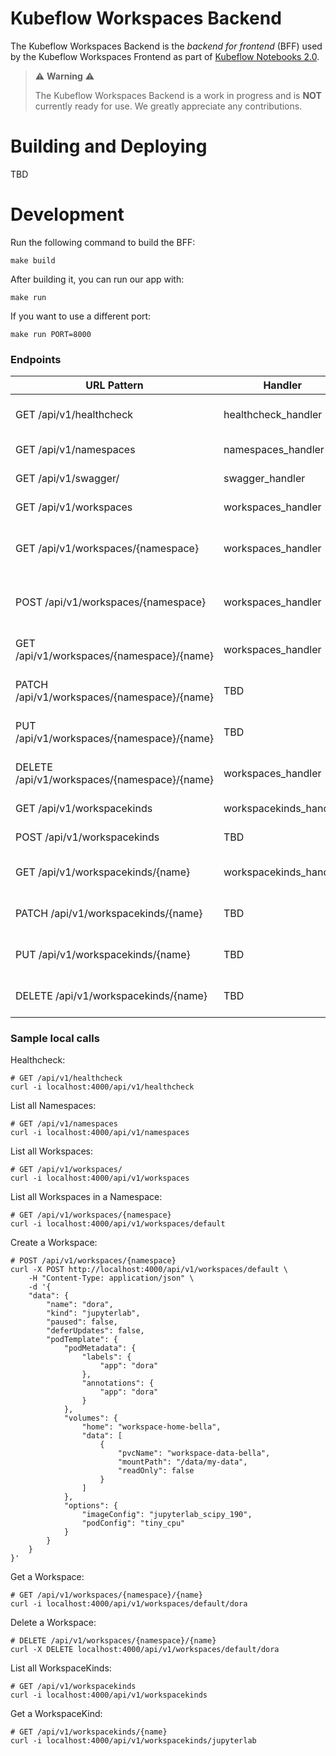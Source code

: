 # Kubeflow Workspaces Backend
The Kubeflow Workspaces Backend is the _backend for frontend_ (BFF) used by the Kubeflow Workspaces Frontend as part of [Kubeflow Notebooks 2.0](https://github.com/kubeflow/kubeflow/issues/7156).

> ⚠️ __Warning__ ⚠️
>
> The Kubeflow Workspaces Backend is a work in progress and is __NOT__ currently ready for use.
> We greatly appreciate any contributions.

# Building and Deploying

TBD

# Development

Run the following command to build the BFF:

```shell
make build
```

After building it, you can run our app with:

```shell
make run
```

If you want to use a different port:

```shell
make run PORT=8000 
```

### Endpoints

| URL Pattern                                  | Handler                | Action                                  |
|----------------------------------------------|------------------------|-----------------------------------------|
| GET /api/v1/healthcheck                      | healthcheck_handler    | Show application information            |
| GET /api/v1/namespaces                       | namespaces_handler     | Get all Namespaces                      |
| GET /api/v1/swagger/                         | swagger_handler        | Swagger API documentation               |
| GET /api/v1/workspaces                       | workspaces_handler     | Get all Workspaces                      |
| GET /api/v1/workspaces/{namespace}           | workspaces_handler     | Get all Workspaces from a namespace     |
| POST /api/v1/workspaces/{namespace}          | workspaces_handler     | Create a Workspace in a given namespace |
| GET /api/v1/workspaces/{namespace}/{name}    | workspaces_handler     | Get a Workspace entity                  |
| PATCH /api/v1/workspaces/{namespace}/{name}  | TBD                    | Patch a Workspace entity                |
| PUT /api/v1/workspaces/{namespace}/{name}    | TBD                    | Update a Workspace entity               |
| DELETE /api/v1/workspaces/{namespace}/{name} | workspaces_handler     | Delete a Workspace entity               |
| GET /api/v1/workspacekinds                   | workspacekinds_handler | Get all WorkspaceKind                   |
| POST /api/v1/workspacekinds                  | TBD                    | Create a WorkspaceKind                  |
| GET /api/v1/workspacekinds/{name}            | workspacekinds_handler | Get a WorkspaceKind entity              |
| PATCH /api/v1/workspacekinds/{name}          | TBD                    | Patch a WorkspaceKind entity            |
| PUT /api/v1/workspacekinds/{name}            | TBD                    | Update a WorkspaceKind entity           |
| DELETE /api/v1/workspacekinds/{name}         | TBD                    | Delete a WorkspaceKind entity           |

### Sample local calls

Healthcheck:

```shell
# GET /api/v1/healthcheck
curl -i localhost:4000/api/v1/healthcheck
```

List all Namespaces:

```shell
# GET /api/v1/namespaces
curl -i localhost:4000/api/v1/namespaces
```

List all Workspaces:

```shell
# GET /api/v1/workspaces/
curl -i localhost:4000/api/v1/workspaces
```

List all Workspaces in a Namespace:

```shell
# GET /api/v1/workspaces/{namespace}
curl -i localhost:4000/api/v1/workspaces/default
```

Create a Workspace:

```shell
# POST /api/v1/workspaces/{namespace}
curl -X POST http://localhost:4000/api/v1/workspaces/default \
    -H "Content-Type: application/json" \
    -d '{
    "data": {
        "name": "dora",
        "kind": "jupyterlab",
        "paused": false,
        "deferUpdates": false,
        "podTemplate": {
            "podMetadata": {
                "labels": {
                    "app": "dora"
                },
                "annotations": {
                    "app": "dora"
                }
            },
            "volumes": {
                "home": "workspace-home-bella",
                "data": [
                    {
                        "pvcName": "workspace-data-bella",
                        "mountPath": "/data/my-data",
                        "readOnly": false
                    }
                ]
            },
            "options": {
                "imageConfig": "jupyterlab_scipy_190",
                "podConfig": "tiny_cpu"
            }
        }
    }
}'
```

Get a Workspace:

```shell
# GET /api/v1/workspaces/{namespace}/{name}
curl -i localhost:4000/api/v1/workspaces/default/dora
```

Delete a Workspace:

```shell
# DELETE /api/v1/workspaces/{namespace}/{name}
curl -X DELETE localhost:4000/api/v1/workspaces/default/dora
```

List all WorkspaceKinds:

```shell
# GET /api/v1/workspacekinds
curl -i localhost:4000/api/v1/workspacekinds
```

Get a WorkspaceKind:

```shell
# GET /api/v1/workspacekinds/{name}
curl -i localhost:4000/api/v1/workspacekinds/jupyterlab
```
